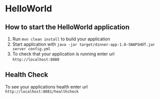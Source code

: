# HelloWorld

How to start the HelloWorld application
---

1. Run `mvn clean install` to build your application
1. Start application with `java -jar target/dinner-app-1.0-SNAPSHOT.jar server config.yml`
1. To check that your application is running enter url `http://localhost:8080`

Health Check
---

To see your applications health enter url `http://localhost:8081/healthcheck`
